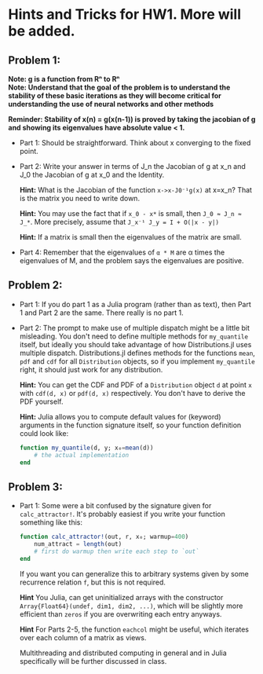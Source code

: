 # Hints and Tricks for HW1. More will be added.

## Problem 1:

**Note: g is a function from Rⁿ to Rⁿ**  
**Note: Understand that the goal of the problem is to understand the stability of these basic iterations as they will become critical
for understanding the use of neural networks and other methods**

**Reminder: Stability of x(n) = g(x(n-1)) is proved by taking the jacobian of g and showing its eigenvalues have absolute value < 1.**

* Part 1: Should be straightforward. Think about x converging to the fixed point.
* Part 2: Write your answer in terms of J_n the Jacobian of g at x_n and J_0 the Jacobian of g at x_0 and the Identity.

  **Hint:** What is the Jacobian of the function `x->x-J0⁻¹g(x)` at x=x_n? That is the matrix you need to write down.

  **Hint:** You may use the fact that if `x_0 - x*` is small, then `J_0 ≈ J_n ≈ J_*`. More precisely, assume that `J_x⁻¹ J_y = I + O(|x - y|)`
  
  **Hint:** If  a matrix is small then the eigenvalues of the matrix are small.

* Part 4: Remember that the eigenvalues of `α * M` are α times the eigenvalues of M, and the problem says the eigenvalues are positive.

## Problem 2:
* Part 1: If you do part 1 as a Julia program (rather than as text), then Part 1 and Part 2 are the same.  There really is no part 1.

* Part 2: The prompt to make use of multiple dispatch might be a little bit misleading. You don't need to define multiple methods for `my_quantile` itself, but ideally you should take advantage of how Distributions.jl uses multiple dispatch. Distributions.jl defines methods for the functions `mean`, `pdf` and `cdf` for all `Distribution` objects, so if you implement `my_quantile` right, it should just work for any distribution.

  **Hint:** You can get the CDF and PDF of a `Distribution` object `d` at point `x` with `cdf(d, x)` or `pdf(d, x)` respectively. You don't have to derive the PDF yourself.
  
  **Hint:** Julia allows you to compute default values for (keyword) arguments in the function signature itself, so your function definition could look like:
  ```julia
  function my_quantile(d, y; x₀=mean(d))
      # the actual implementation
  end
  ```

## Problem 3:

* Part 1: Some were a bit confused by the signature given for `calc_attractor!`. It's probably easiest if you write your function something like this:
  ```julia
  function calc_attractor!(out, r, x₀; warmup=400)
      num_attract = length(out)
      # first do warmup then write each step to `out`
  end
  ```
  If you want you can generalize this to arbitrary systems given by some recurrence relation `f`, but this is not required.
  
  **Hint** You Julia, can get uninitialized arrays with the constructor `Array{Float64}(undef, dim1, dim2, ...)`, which will be slightly more efficient than `zeros` if you are overwriting each entry anyways.
  
  **Hint** For Parts 2-5, the function `eachcol` might be useful, which iterates over each column of a matrix as views.
  
  Multithreading and distributed computing in general and in Julia specifically will be further discussed in class.
